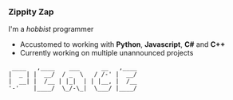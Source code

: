### Zippity Zap

I'm a *hobbist* programmer

* Accustomed to working with **Python**, **Javascript**, **C#** and **C++**
* Currently working on multiple unannounced projects
```
 ____   ,____    ___      __   ,____     
|  _ | |  __/  / _  \   / /-' |  __/    
|  __| |  /__ | |_|  | | |__, |  /__    
'-'    |____/  \_/-\_|  \___/ |____/    
```
<!--
**etiennu242/etiennu242** is a ✨ _special_ ✨ repository because its `README.md` (this file) appears on your GitHub profile.

Here are some ideas to get you started:

- 🔭 I’m currently working on ...
- 🌱 I’m currently learning ...
- 👯 I’m looking to collaborate on ...
- 🤔 I’m looking for help with ...
- 💬 Ask me about ...
- 📫 How to reach me: ...
- 😄 Pronouns: ...
- ⚡ Fun fact: ...
-->
